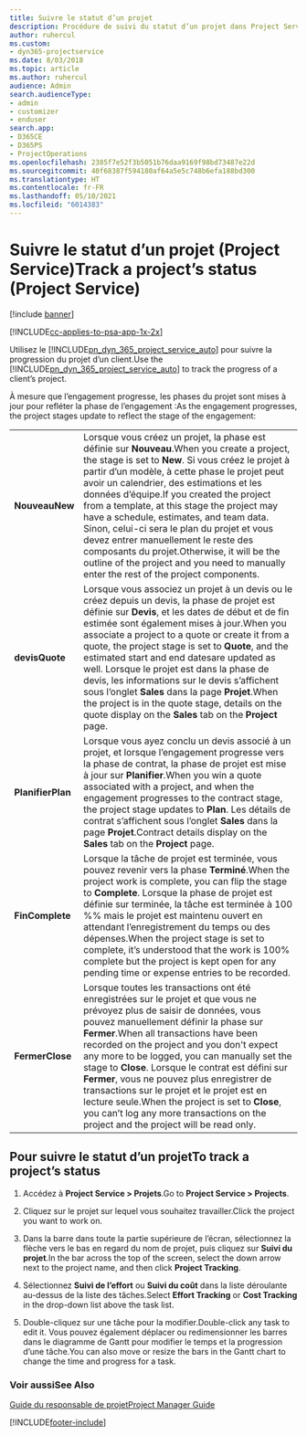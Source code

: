 ```yaml
---
title: Suivre le statut d’un projet
description: Procédure de suivi du statut d’un projet dans Project Service
author: ruhercul
ms.custom:
- dyn365-projectservice
ms.date: 8/03/2018
ms.topic: article
ms.author: ruhercul
audience: Admin
search.audienceType:
- admin
- customizer
- enduser
search.app:
- D365CE
- D365PS
- ProjectOperations
ms.openlocfilehash: 2385f7e52f3b5051b76daa9169f98bd73487e22d
ms.sourcegitcommit: 40f68387f594180af64a5e5c748b6efa188bd300
ms.translationtype: HT
ms.contentlocale: fr-FR
ms.lasthandoff: 05/10/2021
ms.locfileid: "6014383"
---
```

# <a name="track-a-projects-status-project-service"></a><span data-ttu-id="79a4d-103">Suivre le statut d’un projet (Project Service)</span><span class="sxs-lookup"><span data-stu-id="79a4d-103">Track a project’s status (Project Service)</span></span>

[!include [banner](../includes/psa-now-project-operations.md)]

[!INCLUDE[cc-applies-to-psa-app-1x-2x](../includes/cc-applies-to-psa-app-1x-2x.md)]

<span data-ttu-id="79a4d-104">Utilisez le [!INCLUDE[pn_dyn_365_project_service_auto](../includes/pn-dyn-365-project-service-auto.md)] pour suivre la progression du projet d’un client.</span><span class="sxs-lookup"><span data-stu-id="79a4d-104">Use the [!INCLUDE[pn_dyn_365_project_service_auto](../includes/pn-dyn-365-project-service-auto.md)] to track the progress of a client’s project.</span></span>  

<span data-ttu-id="79a4d-105">À mesure que l’engagement progresse, les phases du projet sont mises à jour pour refléter la phase de l’engagement :</span><span class="sxs-lookup"><span data-stu-id="79a4d-105">As the engagement progresses, the project stages update to reflect the stage of the engagement:</span></span>  


|              |                                                                                                                                                                                                                                                                                                  |
|--------------|--------------------------------------------------------------------------------------------------------------------------------------------------------------------------------------------------------------------------------------------------------------------------------------------------|
|   <span data-ttu-id="79a4d-106">**Nouveau**</span><span class="sxs-lookup"><span data-stu-id="79a4d-106">**New**</span></span>    | <span data-ttu-id="79a4d-107">Lorsque vous créez un projet, la phase est définie sur **Nouveau**.</span><span class="sxs-lookup"><span data-stu-id="79a4d-107">When you create a project, the stage is set to **New**.</span></span> <span data-ttu-id="79a4d-108">Si vous créez le projet à partir d’un modèle, à cette phase le projet peut avoir un calendrier, des estimations et les données d’équipe.</span><span class="sxs-lookup"><span data-stu-id="79a4d-108">If you created the project from a template, at this stage the project may have a schedule, estimates, and team data.</span></span> <span data-ttu-id="79a4d-109">Sinon, celui-ci sera le plan du projet et vous devez entrer manuellement le reste des composants du projet.</span><span class="sxs-lookup"><span data-stu-id="79a4d-109">Otherwise, it will be the outline of the project and you need to manually enter the rest of the project components.</span></span> |
|  <span data-ttu-id="79a4d-110">**devis**</span><span class="sxs-lookup"><span data-stu-id="79a4d-110">**Quote**</span></span>   |      <span data-ttu-id="79a4d-111">Lorsque vous associez un projet à un devis ou le créez depuis un devis, la phase de projet est définie sur **Devis**, et les dates de début et de fin estimée sont également mises à jour.</span><span class="sxs-lookup"><span data-stu-id="79a4d-111">When you associate a project to a quote or create it from a quote, the project stage is set to **Quote**, and the estimated start and end datesare updated as well.</span></span> <span data-ttu-id="79a4d-112">Lorsque le projet est dans la phase de devis, les informations sur le devis s’affichent sous l’onglet **Sales** dans la page **Projet**.</span><span class="sxs-lookup"><span data-stu-id="79a4d-112">When the project is in the quote stage, details on the quote display on the **Sales** tab on the **Project** page.</span></span>      |
|   <span data-ttu-id="79a4d-113">**Planifier**</span><span class="sxs-lookup"><span data-stu-id="79a4d-113">**Plan**</span></span>   |                                     <span data-ttu-id="79a4d-114">Lorsque vous ayez conclu un devis associé à un projet, et lorsque l’engagement progresse vers la phase de contrat, la phase de projet est mise à jour sur **Planifier**.</span><span class="sxs-lookup"><span data-stu-id="79a4d-114">When you win a quote associated with a project, and when the engagement progresses to the contract stage, the project stage updates to **Plan**.</span></span> <span data-ttu-id="79a4d-115">Les détails de contrat s’affichent sous l’onglet **Sales** dans la page **Projet**.</span><span class="sxs-lookup"><span data-stu-id="79a4d-115">Contract details display on the **Sales** tab on the **Project** page.</span></span>                                      |
| <span data-ttu-id="79a4d-116">**Fin**</span><span class="sxs-lookup"><span data-stu-id="79a4d-116">**Complete**</span></span> |                    <span data-ttu-id="79a4d-117">Lorsque la tâche de projet est terminée, vous pouvez revenir vers la phase **Terminé**.</span><span class="sxs-lookup"><span data-stu-id="79a4d-117">When the project work is complete, you can flip the stage to **Complete**.</span></span> <span data-ttu-id="79a4d-118">Lorsque la phase de projet est définie sur terminée, la tâche est terminée à 100 %% mais le projet est maintenu ouvert en attendant l’enregistrement du temps ou des dépenses.</span><span class="sxs-lookup"><span data-stu-id="79a4d-118">When the project stage is set to complete, it’s understood that the work is 100% complete but the project is kept open for any pending time or expense entries to be recorded.</span></span>                     |
|  <span data-ttu-id="79a4d-119">**Fermer**</span><span class="sxs-lookup"><span data-stu-id="79a4d-119">**Close**</span></span>   |           <span data-ttu-id="79a4d-120">Lorsque toutes les transactions ont été enregistrées sur le projet et que vous ne prévoyez plus de saisir de données, vous pouvez manuellement définir la phase sur **Fermer**.</span><span class="sxs-lookup"><span data-stu-id="79a4d-120">When all transactions have been recorded on the project and you don't expect any more to be logged, you can manually set the stage to **Close**.</span></span> <span data-ttu-id="79a4d-121">Lorsque le contrat est défini sur **Fermer**, vous ne pouvez plus enregistrer de transactions sur le projet et le projet est en lecture seule.</span><span class="sxs-lookup"><span data-stu-id="79a4d-121">When the project is set to **Close**, you can’t log any more transactions on the project and the project will be read only.</span></span>           |

## <a name="to-track-a-projects-status"></a><span data-ttu-id="79a4d-122">Pour suivre le statut d’un projet</span><span class="sxs-lookup"><span data-stu-id="79a4d-122">To track a project’s status</span></span>  

1.  <span data-ttu-id="79a4d-123">Accédez à **Project Service > Projets**.</span><span class="sxs-lookup"><span data-stu-id="79a4d-123">Go to **Project Service > Projects**.</span></span>  

2.  <span data-ttu-id="79a4d-124">Cliquez sur le projet sur lequel vous souhaitez travailler.</span><span class="sxs-lookup"><span data-stu-id="79a4d-124">Click the project you want to work on.</span></span>  

3.  <span data-ttu-id="79a4d-125">Dans la barre dans toute la partie supérieure de l’écran, sélectionnez la flèche vers le bas en regard du nom de projet, puis cliquez sur **Suivi du projet**.</span><span class="sxs-lookup"><span data-stu-id="79a4d-125">In the bar across the top of the screen, select the down arrow next to the project name, and then click **Project Tracking**.</span></span>  

4.  <span data-ttu-id="79a4d-126">Sélectionnez **Suivi de l’effort** ou **Suivi du coût** dans la liste déroulante au-dessus de la liste des tâches.</span><span class="sxs-lookup"><span data-stu-id="79a4d-126">Select **Effort Tracking** or **Cost Tracking** in the drop-down list above the task list.</span></span>  

5.  <span data-ttu-id="79a4d-127">Double-cliquez sur une tâche pour la modifier.</span><span class="sxs-lookup"><span data-stu-id="79a4d-127">Double-click any task to edit it.</span></span> <span data-ttu-id="79a4d-128">Vous pouvez également déplacer ou redimensionner les barres dans le diagramme de Gantt pour modifier le temps et la progression d’une tâche.</span><span class="sxs-lookup"><span data-stu-id="79a4d-128">You can also move or resize the bars in the Gantt chart to change the time and progress for a task.</span></span>  

### <a name="see-also"></a><span data-ttu-id="79a4d-129">Voir aussi</span><span class="sxs-lookup"><span data-stu-id="79a4d-129">See Also</span></span>  
 [<span data-ttu-id="79a4d-130">Guide du responsable de projet</span><span class="sxs-lookup"><span data-stu-id="79a4d-130">Project Manager Guide</span></span>](../psa/project-manager-guide.md)


[!INCLUDE[footer-include](../includes/footer-banner.md)]